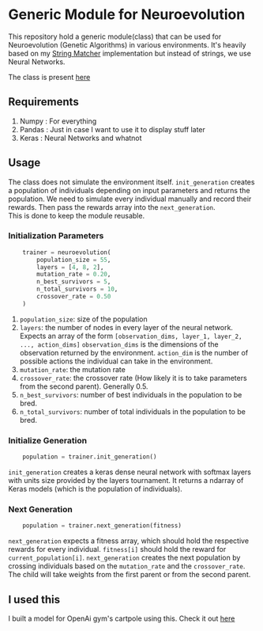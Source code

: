 # Generic Module for Neuroevolution
This repository hold a generic module(class) that can be used for Neuroevolution (Genetic Algorithms) in various environments. It's heavily based on my [String Matcher](https://github.com/gurupunskill/string-matcher) implementation but instead of strings, we use Neural Networks.

The class is present [here](generic_genetic.py)

## Requirements
1. Numpy    : For everything
2. Pandas   : Just in case I want to use it to display stuff later
3. Keras    : Neural Networks and whatnot

## Usage
The class does not simulate the environment itself. `init_generation` creates a population of individuals depending on input parameters and returns the population. We need to simulate every individual manually and record their rewards. Then pass the rewards array into the `next_generation`.  
This is done to keep the module reusable.

### Initialization Parameters

```python
    trainer = neuroevolution(
        population_size = 55, 
        layers = [4, 8, 2], 
        mutation_rate = 0.20, 
        n_best_survivors = 5, 
        n_total_survivors = 10, 
        crossover_rate = 0.50
    )
```

1. `population_size`: size of the population
2. `layers`: the number of nodes in every layer of the neural network.  
    Expects an array of the form `[observation_dims, layer_1, layer_2, ..., action_dims]`
    `observation_dims` is the dimensions of the observation returned by the environment.
    `action_dim` is the number of possible actions the individual can take in the environment.
3. `mutation_rate`: the mutation rate
4. `crossover_rate`: the crossover rate (How likely it is to take parameters from the second parent). Generally 0.5.
5. `n_best_survivors`: number of best individuals in the population to be bred.
6. `n_total_survivors`: number of total individuals in the population to be bred.

### Initialize Generation
```python
    population = trainer.init_generation()
```
`init_generation` creates a keras dense neural network with softmax layers with units size provided by the layers tournament. It returns a ndarray of Keras models (which is the population of individuals).

### Next Generation
```python
    population = trainer.next_generation(fitness)
```
`next_generation` expects a fitness array, which should hold the respective rewards for every individual. `fitness[i]` should hold the reward for `current_population[i]`. `next_generation` creates the next population by crossing individuals based on the `mutation_rate` and the `crossover_rate`. The child will take weights from the first parent or from the second parent.


## I used this
I built a model for OpenAi gym's cartpole using this. Check it out [here](https://github.com/gurupunskill/cart-pole-genes/blob/master/cartpole.py)
